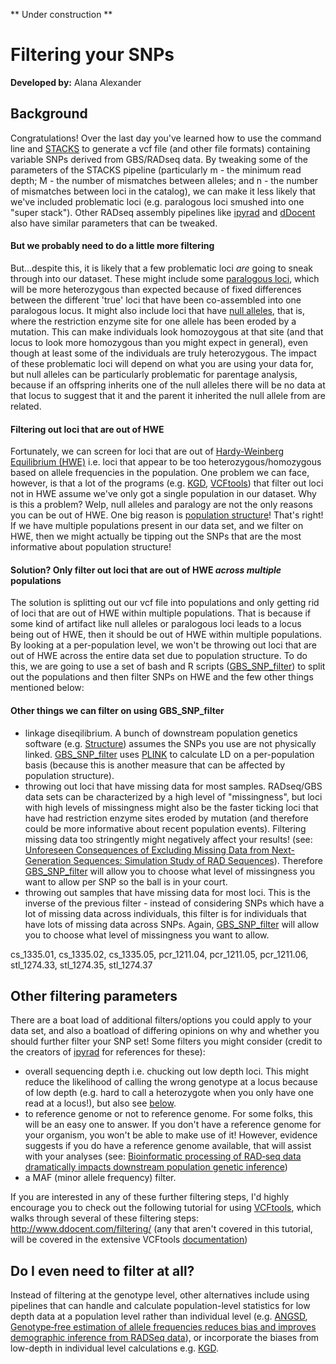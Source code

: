 ** Under construction **

# Filtering your SNPs
**Developed by:** Alana Alexander

## Background
Congratulations! Over the last day you've learned how to use the command line and [STACKS](http://catchenlab.life.illinois.edu/stacks/) to generate a vcf file (and other file formats) containing variable SNPs derived from GBS/RADseq data. By tweaking some of the parameters of the STACKS pipeline (particularly m - the minimum read depth; M - the number of mismatches between alleles; and n - the number of mismatches between loci in the catalog), we can make it less likely that we've included problematic loci (e.g. paralogous loci smushed into one "super stack"). Other RADseq assembly pipelines like [ipyrad](https://ipyrad.readthedocs.io/) and [dDocent](http://www.ddocent.com/) also have similar parameters that can be tweaked.

#### But we probably need to do a little more filtering
But...despite this, it is likely that a few problematic loci *are* going to sneak through into our dataset. These might include some [paralogous loci](https://en.wikipedia.org/wiki/Sequence_homology), which will be more heterozygous than expected because of fixed differences between the different 'true' loci that have been co-assembled into one paralogous locus. It might also include loci that have [null alleles](https://en.wikipedia.org/wiki/Null_allele#Evidence), that is, where the restriction enzyme site for one allele has been eroded by a mutation. This can make individuals look homozoygous at that site (and that locus to look more homozygous than you might expect in general), even though at least some of the individuals are truly heterozygous. The impact of these problematic loci will depend on what you are using your data for, but null alleles can be particularly problematic for parentage analysis, because if an offspring inherits one of the null alleles there will be no data at that locus to suggest that it and the parent it inherited the null allele from are related.

#### Filtering out loci that are out of HWE
Fortunately, we can screen for loci that are out of [Hardy-Weinberg Equilibrium (HWE)](https://en.wikipedia.org/wiki/Hardy%E2%80%93Weinberg_principle) i.e. loci that appear to be too heterozygous/homozygous based on allele frequencies in the population. One problem we can face, however, is that a lot of the programs (e.g. [KGD](https://github.com/AgResearch/KGD), [VCFtools](https://vcftools.github.io/man_latest.html)) that filter out loci not in HWE assume we've only got a single population in our dataset. Why is this a problem? Welp, null alleles and paralogy are not the only reasons you can be out of HWE. One big reason is [population structure](https://en.wikipedia.org/wiki/Wahlund_effect)! That's right! If we have multiple populations present in our data set, and we filter on HWE, then we might actually be tipping out the SNPs that are the most informative about population structure!

#### Solution? Only filter out loci that are out of HWE *across multiple* populations
The solution is splitting out our vcf file into populations and only getting rid of loci that are out of HWE within multiple populations. That is because if some kind of artifact like null alleles or paralogous loci leads to a locus being out of HWE, then it should be out of HWE within multiple populations. By looking at a per-population level, we won't be throwing out loci that are out of HWE across the entire data set due to population structure. To do this, we are going to use a set of bash and R scripts ([GBS_SNP_filter](https://github.com/laninsky/GBS_SNP_filter)) to split out the populations and then filter SNPs on HWE and the few other things mentioned below:

#### Other things we can filter on using GBS_SNP_filter
* linkage diseqilibrium. A bunch of downstream population genetics software (e.g. [Structure](https://web.stanford.edu/group/pritchardlab/structure.html)) assumes the SNPs you use are not physically linked. [GBS_SNP_filter](https://github.com/laninsky/GBS_SNP_filter) uses [PLINK](https://www.cog-genomics.org/plink2) to calculate LD on a per-population basis (because this is another measure that can be affected by population structure).
* throwing out loci that have missing data for most samples. RADseq/GBS data sets can be characterized by a high level of "missingness", but loci with high levels of missingness might also be the faster ticking loci that have had restriction enzyme sites eroded by mutation (and therefore could be more informative about recent population events). Filtering missing data too stringently might negatively affect your results! (see: [Unforeseen Consequences of Excluding Missing Data from Next-Generation Sequences: Simulation Study of RAD Sequences](https://academic.oup.com/sysbio/article/65/3/357/2468879)). Therefore [GBS_SNP_filter](https://github.com/laninsky/GBS_SNP_filter) will allow you to choose what level of missingness you want to allow per SNP so the ball is in your court.
* throwing out samples that have missing data for most loci. This is the inverse of the previous filter - instead of considering SNPs which have a lot of missing data across individuals, this filter is for individuals that have lots of missing data across SNPs. Again, [GBS_SNP_filter](https://github.com/laninsky/GBS_SNP_filter) will allow you to choose what level of missingness you want to allow.



cs_1335.01, cs_1335.02, cs_1335.05, pcr_1211.04, pcr_1211.05,
            pcr_1211.06, stl_1274.33, stl_1274.35, stl_1274.37


## Other filtering parameters
There are a boat load of additional filters/options you could apply to your data set, and also a boatload of differing opinions on why and whether you should further filter your SNP set! Some filters you might consider (credit to the creators of [ipyrad](https://ipyrad.readthedocs.io/faq.html#tuning-assembly-parameters) for references for these):
* overall sequencing depth i.e. chucking out low depth loci. This might reduce the likelihood of calling the wrong genotype at a locus because of low depth (e.g. hard to call a heterozygote when you only have one read at a locus!), but also see [below](https://github.com/otagomohio/2019-06-11_GBS_EE/blob/master/sessions/filteringSNPs.md#do-i-even-need-to-filter-at-all).
* to reference genome or not to reference genome. For some folks, this will be an easy one to answer. If you don't have a reference genome for your organism, you won't be able to make use of it! However, evidence suggests if you do have a reference genome available, that will assist with your analyses (see: [Bioinformatic processing of RAD‐seq data dramatically impacts downstream population genetic inference](https://academic.oup.com/sysbio/article/65/3/357/2468879))
* a MAF (minor allele frequency) filter. 

If you are interested in any of these further filtering steps, I'd highly encourage you to check out the following tutorial for using [VCFtools](https://vcftools.github.io/index.html), which walks through several of these filtering steps:
http://www.ddocent.com/filtering/
(any that aren't covered in this tutorial, will be covered in the extensive VCFtools [documentation](https://vcftools.github.io/man_latest.html))

## Do I even need to filter at all?
Instead of filtering at the genotype level, other alternatives include using pipelines that can handle and calculate population-level statistics for low depth data at a population level rather than individual level (e.g. [ANGSD](http://www.popgen.dk/angsd/index.php/ANGSD), [Genotype‐free estimation of allele frequencies reduces bias and improves demographic inference from RADSeq data](https://onlinelibrary-wiley-com.ezproxy.otago.ac.nz/doi/full/10.1111/1755-0998.12990)), or incorporate the biases from low-depth in individual level calculations e.g. [KGD](https://github.com/AgResearch/KGD).
